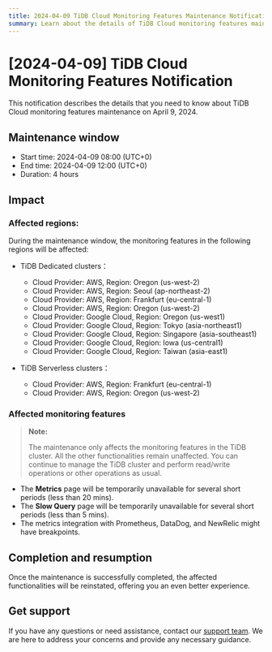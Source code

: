 ```yaml
---
title: 2024-04-09 TiDB Cloud Monitoring Features Maintenance Notification
summary: Learn about the details of TiDB Cloud monitoring features maintenance on April 9, 2024, such as the maintenance window, reason, and impact.
---
```


# [2024-04-09] TiDB Cloud Monitoring Features Notification

This notification describes the details that you need to know about TiDB Cloud monitoring features maintenance on April 9, 2024.

## Maintenance window

- Start time: 2024-04-09 08:00 (UTC+0)
- End time: 2024-04-09 12:00 (UTC+0)
- Duration: 4 hours

## Impact

### Affected regions:

During the maintenance window, the monitoring features in the following regions will be affected:

- TiDB Dedicated clusters：
    - Cloud Provider: AWS, Region: Oregon (us-west-2)
    - Cloud Provider: AWS, Region: Seoul (ap-northeast-2)
    - Cloud Provider: AWS, Region: Frankfurt (eu-central-1)
    - Cloud Provider: AWS, Region: Oregon (us-west-2)
    - Cloud Provider: Google Cloud, Region: Oregon (us-west1)
    - Cloud Provider: Google Cloud, Region: Tokyo (asia-northeast1)
    - Cloud Provider: Google Cloud, Region: Singapore (asia-southeast1)
    - Cloud Provider: Google Cloud, Region: Iowa (us-central1)
    - Cloud Provider: Google Cloud, Region: Taiwan (asia-east1)

- TiDB Serverless clusters：
    - Cloud Provider: AWS, Region: Frankfurt (eu-central-1)
    - Cloud Provider: AWS, Region: Oregon (us-west-2)

### Affected monitoring features

> **Note:**
>
> The maintenance only affects the monitoring features in the TiDB cluster. All the other functionalities remain unaffected. You can continue to manage the TiDB cluster and perform read/write operations or other operations as usual.

- The **Metrics** page will be temporarily unavailable for several short periods (less than 20 mins).
- The **Slow Query** page will be temporarily unavailable for several short periods (less than 5 mins).
- The metrics integration with Prometheus, DataDog, and NewRelic might have breakpoints.

## Completion and resumption

Once the maintenance is successfully completed, the affected functionalities will be reinstated, offering you an even better experience.

## Get support

If you have any questions or need assistance, contact our [support team](/tidb-cloud/tidb-cloud-support.md). We are here to address your concerns and provide any necessary guidance.
